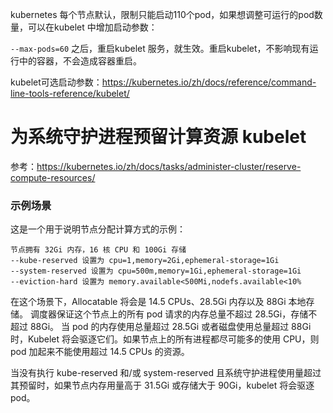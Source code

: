 kubernetes 每个节点默认，限制只能启动110个pod，如果想调整可运行的pod数量，可以在kubelet 中增加启动参数：

`--max-pods=60`
之后，重启kubelet 服务，就生效。重启kubelet，不影响现有运行中的容器，不会造成容器重启。

kubelet可选启动参数：https://kubernetes.io/zh/docs/reference/command-line-tools-reference/kubelet/

# **为系统守护进程预留计算资源** kubelet
参考：https://kubernetes.io/zh/docs/tasks/administer-cluster/reserve-compute-resources/
### **示例场景** 
这是一个用于说明节点分配计算方式的示例：
```
节点拥有 32Gi 内存，16 核 CPU 和 100Gi 存储
--kube-reserved 设置为 cpu=1,memory=2Gi,ephemeral-storage=1Gi
--system-reserved 设置为 cpu=500m,memory=1Gi,ephemeral-storage=1Gi
--eviction-hard 设置为 memory.available<500Mi,nodefs.available<10%
```
在这个场景下，Allocatable 将会是 14.5 CPUs、28.5Gi 内存以及 88Gi 本地存储。 调度器保证这个节点上的所有 pod 请求的内存总量不超过 28.5Gi，存储不超过 88Gi。 当 pod 的内存使用总量超过 28.5Gi 或者磁盘使用总量超过 88Gi 时，Kubelet 将会驱逐它们。如果节点上的所有进程都尽可能多的使用 CPU，则 pod 加起来不能使用超过 14.5 CPUs 的资源。

当没有执行 kube-reserved 和/或 system-reserved 且系统守护进程使用量超过其预留时，如果节点内存用量高于 31.5Gi 或存储大于 90Gi，kubelet 将会驱逐 pod。
